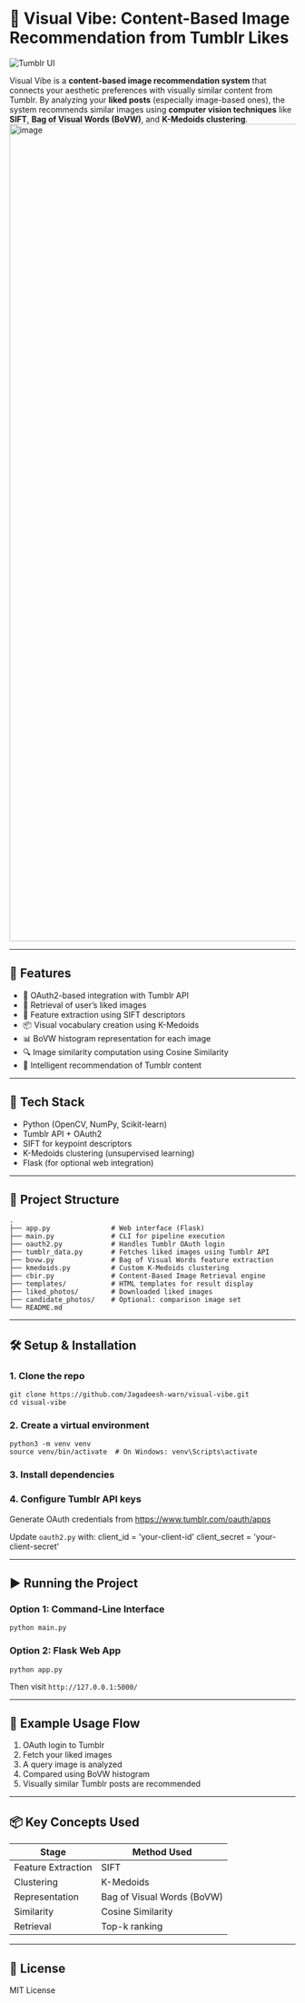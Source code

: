 # 🎨 Visual Vibe: Content-Based Image Recommendation from Tumblr Likes

![Tumblr UI](./0c014692-7b0f-431f-8288-578f68f7f7c7.png)

Visual Vibe is a **content-based image recommendation system** that connects your aesthetic preferences with visually similar content from Tumblr. By analyzing your **liked posts** (especially image-based ones), the system recommends similar images using **computer vision techniques** like **SIFT**, **Bag of Visual Words (BoVW)**, and **K-Medoids clustering**.
<img width="1440" alt="image" src="https://github.com/user-attachments/assets/5c74ab44-6287-4b5a-963a-db23c15330c9" />


---

## 🚀 Features

- 🔐 OAuth2-based integration with Tumblr API
- 📸 Retrieval of user’s liked images
- 🧠 Feature extraction using SIFT descriptors
- 📦 Visual vocabulary creation using K-Medoids
- 📊 BoVW histogram representation for each image
- 🔍 Image similarity computation using Cosine Similarity
- 🤖 Intelligent recommendation of Tumblr content

---

## 🧰 Tech Stack

- Python (OpenCV, NumPy, Scikit-learn)
- Tumblr API + OAuth2
- SIFT for keypoint descriptors
- K-Medoids clustering (unsupervised learning)
- Flask (for optional web integration)

---

## 📂 Project Structure

    .
    ├── app.py               # Web interface (Flask)
    ├── main.py              # CLI for pipeline execution
    ├── oauth2.py            # Handles Tumblr OAuth login
    ├── tumblr_data.py       # Fetches liked images using Tumblr API
    ├── bovw.py              # Bag of Visual Words feature extraction
    ├── kmedoids.py          # Custom K-Medoids clustering
    ├── cbir.py              # Content-Based Image Retrieval engine
    ├── templates/           # HTML templates for result display
    ├── liked_photos/        # Downloaded liked images
    ├── candidate_photos/    # Optional: comparison image set
    └── README.md

---

## 🛠️ Setup & Installation

### 1. Clone the repo
    git clone https://github.com/Jagadeesh-warn/visual-vibe.git
    cd visual-vibe

### 2. Create a virtual environment
    python3 -m venv venv
    source venv/bin/activate  # On Windows: venv\Scripts\activate

### 3. Install dependencies

### 4. Configure Tumblr API keys

Generate OAuth credentials from https://www.tumblr.com/oauth/apps

Update `oauth2.py` with:
    client_id = 'your-client-id'
    client_secret = 'your-client-secret'

---

## ▶️ Running the Project

### Option 1: Command-Line Interface

    python main.py

### Option 2: Flask Web App

    python app.py

Then visit `http://127.0.0.1:5000/`

---

## 📸 Example Usage Flow

1. OAuth login to Tumblr
2. Fetch your liked images
3. A query image is analyzed
4. Compared using BoVW histogram
5. Visually similar Tumblr posts are recommended

---

## 📦 Key Concepts Used

| Stage               | Method Used                  |
|---------------------|------------------------------|
| Feature Extraction  | SIFT                         |
| Clustering          | K-Medoids                    |
| Representation      | Bag of Visual Words (BoVW)   |
| Similarity          | Cosine Similarity            |
| Retrieval           | Top-k ranking                |

---

## 📝 License

MIT License
